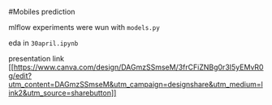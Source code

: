 #Mobiles prediction 

mlflow experiments were wun with `models.py`

eda in `30april.ipynb`

presentation link [[https://www.canva.com/design/DAGmzSSmseM/3frCFiZNBg0r3I5yEMvR0g/edit?utm_content=DAGmzSSmseM&utm_campaign=designshare&utm_medium=link2&utm_source=sharebutton]]


